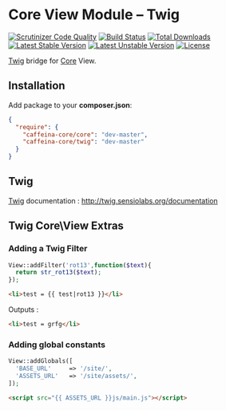 Core View Module – Twig
====

[![Scrutinizer Code Quality](https://scrutinizer-ci.com/g/caffeina-core/twig/badges/quality-score.png?b=master)](https://scrutinizer-ci.com/g/caffeina-core/twig/?branch=master)
[![Build Status](https://scrutinizer-ci.com/g/caffeina-core/twig/badges/build.png?b=master)](https://scrutinizer-ci.com/g/caffeina-core/twig/build-status/master)
[![Total Downloads](https://poser.pugx.org/caffeina-core/twig/downloads.svg)](https://packagist.org/packages/caffeina-core/twig)
[![Latest Stable Version](https://poser.pugx.org/caffeina-core/twig/v/stable.svg)](https://packagist.org/packages/caffeina-core/twig)
[![Latest Unstable Version](https://poser.pugx.org/caffeina-core/twig/v/unstable.svg)](https://packagist.org/packages/caffeina-core/twig)
[![License](https://poser.pugx.org/caffeina-core/twig/license.svg)](https://packagist.org/packages/caffeina-core/twig)



[Twig](http://twig.sensiolabs.org) bridge for [Core](https://github.com/caffeina-core/core) View.

## Installation

Add package to your **composer.json**:

```json
{
  "require": {
    "caffeina-core/core": "dev-master",
    "caffeina-core/twig": "dev-master"
  }
}
```


## Twig

[Twig](http://twig.sensiolabs.org) documentation : http://twig.sensiolabs.org/documentation

## Twig Core\View Extras

### Adding a Twig Filter

```php
View::addFilter('rot13',function($text){
  return str_rot13($text);
});
```

```html
<li>test = {{ test|rot13 }}</li>
```

Outputs :

```html
<li>test = grfg</li>
```

### Adding global constants

```php
View::addGlobals([
  'BASE_URL'     => '/site/',
  'ASSETS_URL'   => '/site/assets/',
]);
```
```html
<script src="{{ ASSETS_URL }}js/main.js"></script>
```
